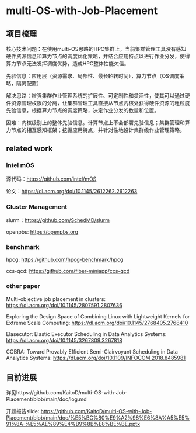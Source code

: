 # multi-OS-with-Job-Placement
## 项目梳理

核心技术问题：在使用multi-OS思路的HPC集群上，当前集群管理工具没有感知硬件资源信息和算力节点的调度优化策略，并结合应用特点以进行作业分发，使得算力节点无法发挥调度优势，造成HPC整体性能欠佳。

先验信息：应用层（资源需求、局部性、最长轮转时间），算力节点（OS调度策略，隔离配置）

解决思路：增强集群作业管理系统的扩展性、可定制性和灵活性，使其可以通过硬件资源管理权限的分离，让集群管理工具直接从节点内核处获得硬件资源的粗粒度先验信息，根据算力节点的调度策略，决定作业分发的数量和位置。

困难：内核级别上的整体先验信息。计算节点上不会部署先验信息；集群管理和算力节点的相互感知框架；挖掘应用特点，并针对性地设计集群级作业管理策略。

## related work

### Intel mOS

源代码：https://github.com/intel/mOS

论文：https://dl.acm.org/doi/10.1145/2612262.2612263

### Cluster Management

slurm：https://github.com/SchedMD/slurm

openpbs: https://openpbs.org

### benchmark

hpcg: https://github.com/hpcg-benchmark/hpcg

ccs-qcd: https://github.com/fiber-miniapp/ccs-qcd

### other paper

Multi-objective job placement in clusters: https://dl.acm.org/doi/10.1145/2807591.2807636

Exploring the Design Space of Combining Linux with Lightweight Kernels for Extreme Scale Computing: https://dl.acm.org/doi/10.1145/2768405.2768410

Elasecutor: Elastic Executor Scheduling in Data Analytics Systems: https://dl.acm.org/doi/10.1145/3267809.3267818

COBRA: Toward Provably Efficient Semi-Clairvoyant Scheduling in Data Analytics Systems: https://dl.acm.org/doi/10.1109/INFOCOM.2018.8485981

## 目前进展

详见https://github.com/KaitoD/multi-OS-with-Job-Placement/blob/main/doc/log.md

开题报告slide: https://github.com/KaitoD/multi-OS-with-Job-Placement/blob/main/doc/%E5%BC%80%E9%A2%98%E6%8A%A5%E5%91%8A-%E5%AE%89%E4%B9%8B%E8%BE%BE.pptx
